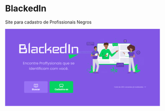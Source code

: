 # BlackedIn
Site para cadastro de Profissionais Negros

![Blackedin](https://github.com/eliezerqueiroz/BlackedIn/blob/master/src/assets/images/blackedon-home.PNG)

